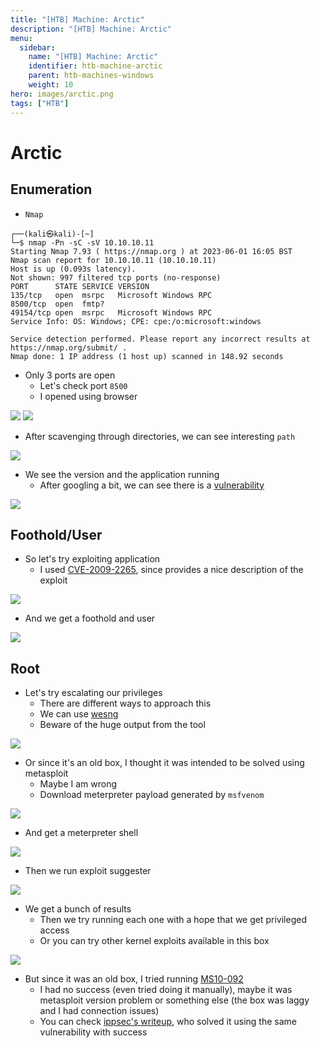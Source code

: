 ```yaml
---
title: "[HTB] Machine: Arctic"
description: "[HTB] Machine: Arctic"
menu:
  sidebar:
    name: "[HTB] Machine: Arctic"
    identifier: htb-machine-arctic
    parent: htb-machines-windows
    weight: 10
hero: images/arctic.png
tags: ["HTB"]
---
```


# Arctic
## Enumeration
- ```Nmap```
```
┌──(kali㉿kali)-[~]
└─$ nmap -Pn -sC -sV 10.10.10.11
Starting Nmap 7.93 ( https://nmap.org ) at 2023-06-01 16:05 BST
Nmap scan report for 10.10.10.11 (10.10.10.11)
Host is up (0.093s latency).
Not shown: 997 filtered tcp ports (no-response)
PORT      STATE SERVICE VERSION
135/tcp   open  msrpc   Microsoft Windows RPC
8500/tcp  open  fmtp?
49154/tcp open  msrpc   Microsoft Windows RPC
Service Info: OS: Windows; CPE: cpe:/o:microsoft:windows

Service detection performed. Please report any incorrect results at https://nmap.org/submit/ .
Nmap done: 1 IP address (1 host up) scanned in 148.92 seconds
```
- Only 3 ports are open
  - Let's check port `8500`
  - I opened using browser

![](./images/1.png)
![](./images/2.png)

- After scavenging through directories, we can see interesting `path`
  
![](./images/3.png)

- We see the version and the application running
  - After googling a bit, we can see there is a [vulnerability](https://www.exploit-db.com/exploits/50057) 

![](./images/4.png)

## Foothold/User
- So let's try exploiting application
  - I used [CVE-2009-2265](https://github.com/0xkasra/CVE-2009-2265), since provides a nice description of the exploit

![](./images/5.png)

- And we get a foothold and user

![](./images/6.png)

## Root
- Let's try escalating our privileges
  - There are different ways to approach this 
  - We can use [wesng](https://github.com/bitsadmin/wesng)
  - Beware of the huge output from the tool

![](./images/7.png)

- Or since it's an old box, I thought it was intended to be solved using metasploit
  - Maybe I am wrong 
  - Download meterpreter payload generated by `msfvenom`

![](./images/8.png)

- And get a meterpreter shell

![](./images/9.png)

- Then we run exploit suggester 

![](./images/10.png)

- We get a bunch of results
  - Then we try running each one with a hope that we get privileged access
  - Or you can try other kernel exploits available in this box

![](./images/11.png)

- But since it was an old box, I tried running [MS10-092](https://www.exploit-db.com/exploits/19930)
  - I had no success (even tried doing it manually), maybe it was metasploit version problem or something else (the box was laggy and I had connection issues)
  - You can check [ippsec's writeup](https://www.youtube.com/watch?v=e9lVyFH7-4o&t=0), who solved it using the same vulnerability with success